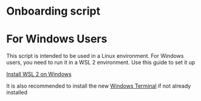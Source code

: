 # Onboarding script

# For Windows Users

This script is intended to be used in a Linux environment. For Windows users, you need to run it in a WSL 2 environment. Use this guide to set it up

[Install WSL 2 on Windows](https://learn.microsoft.com/it-it/windows/wsl/install-manual)

It is also recommended to install the new [Windows Terminal](https://learn.microsoft.com/it-it/windows/terminal/install) if not already installed
